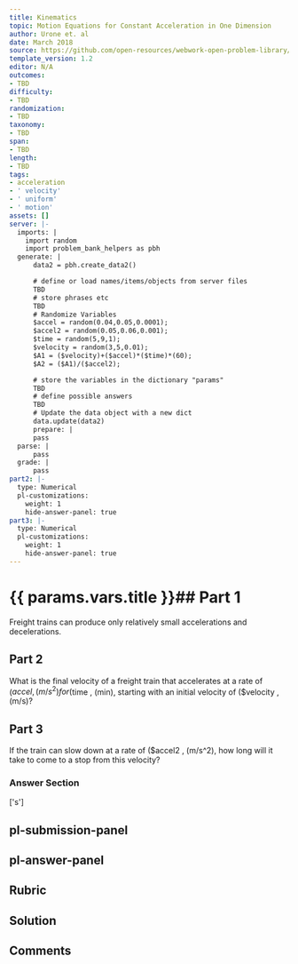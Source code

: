 ```yaml
---
title: Kinematics
topic: Motion Equations for Constant Acceleration in One Dimension
author: Urone et. al
date: March 2018
source: https://github.com/open-resources/webwork-open-problem-library/tree/master/Contrib/BrockPhysics/College_Physics_Urone/2.Kinematics/NU_U17-2-05-010.pg
template_version: 1.2
editor: N/A
outcomes:
- TBD
difficulty:
- TBD
randomization:
- TBD
taxonomy:
- TBD
span:
- TBD
length:
- TBD
tags:
- acceleration
- ' velocity'
- ' uniform'
- ' motion'
assets: []
server: |-
  imports: |
    import random
    import problem_bank_helpers as pbh
  generate: |
      data2 = pbh.create_data2()

      # define or load names/items/objects from server files
      TBD
      # store phrases etc
      TBD
      # Randomize Variables
      $accel = random(0.04,0.05,0.0001);
      $accel2 = random(0.05,0.06,0.001);
      $time = random(5,9,1);
      $velocity = random(3,5,0.01);
      $A1 = ($velocity)+($accel)*($time)*(60);
      $A2 = ($A1)/($accel2);

      # store the variables in the dictionary "params"
      TBD
      # define possible answers
      TBD
      # Update the data object with a new dict
      data.update(data2)
      prepare: |
      pass
  parse: |
      pass
  grade: |
      pass
part2: |-
  type: Numerical
  pl-customizations:
    weight: 1
    hide-answer-panel: true
part3: |-
  type: Numerical
  pl-customizations:
    weight: 1
    hide-answer-panel: true
---
```


# {{ params.vars.title }}## Part 1 
Freight trains can produce only relatively small accelerations and decelerations. 
## Part 2 
What is the final velocity of a freight train that accelerates at a rate of ($accel , (m/s^2) for ($time , (min), starting with an initial velocity of ($velocity , (m/s)? 
## Part 3 
 If the train can slow down at a rate of ($accel2 , (m/s^2), how long will it take to come to a stop from this velocity? 


### Answer Section 
['s']

## pl-submission-panel 


## pl-answer-panel 


## Rubric 


## Solution 


## Comments 


